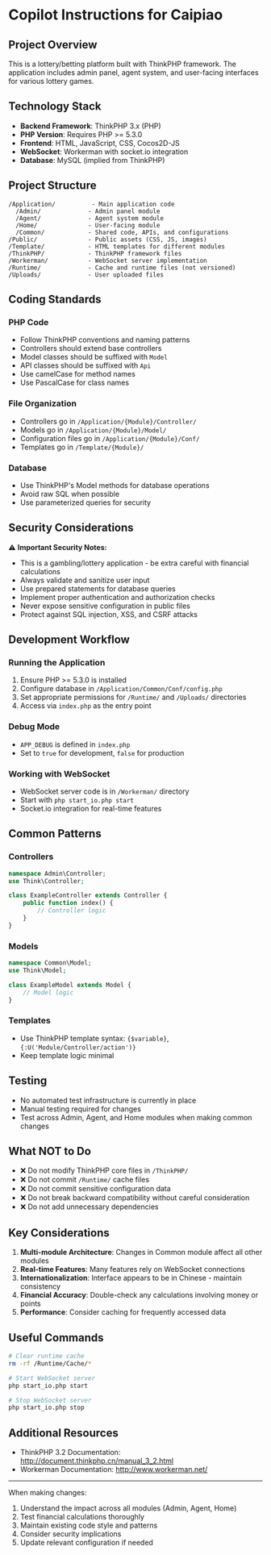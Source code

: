 # Copilot Instructions for Caipiao

## Project Overview

This is a lottery/betting platform built with ThinkPHP framework. The application includes admin panel, agent system, and user-facing interfaces for various lottery games.

## Technology Stack

- **Backend Framework**: ThinkPHP 3.x (PHP)
- **PHP Version**: Requires PHP >= 5.3.0
- **Frontend**: HTML, JavaScript, CSS, Cocos2D-JS
- **WebSocket**: Workerman with socket.io integration
- **Database**: MySQL (implied from ThinkPHP)

## Project Structure

```
/Application/          - Main application code
  /Admin/             - Admin panel module
  /Agent/             - Agent system module
  /Home/              - User-facing module
  /Common/            - Shared code, APIs, and configurations
/Public/              - Public assets (CSS, JS, images)
/Template/            - HTML templates for different modules
/ThinkPHP/            - ThinkPHP framework files
/Workerman/           - WebSocket server implementation
/Runtime/             - Cache and runtime files (not versioned)
/Uploads/             - User uploaded files
```

## Coding Standards

### PHP Code
- Follow ThinkPHP conventions and naming patterns
- Controllers should extend base controllers
- Model classes should be suffixed with `Model`
- API classes should be suffixed with `Api`
- Use camelCase for method names
- Use PascalCase for class names

### File Organization
- Controllers go in `/Application/{Module}/Controller/`
- Models go in `/Application/{Module}/Model/`
- Configuration files go in `/Application/{Module}/Conf/`
- Templates go in `/Template/{Module}/`

### Database
- Use ThinkPHP's Model methods for database operations
- Avoid raw SQL when possible
- Use parameterized queries for security

## Security Considerations

⚠️ **Important Security Notes:**
- This is a gambling/lottery application - be extra careful with financial calculations
- Always validate and sanitize user input
- Use prepared statements for database queries
- Implement proper authentication and authorization checks
- Never expose sensitive configuration in public files
- Protect against SQL injection, XSS, and CSRF attacks

## Development Workflow

### Running the Application
1. Ensure PHP >= 5.3.0 is installed
2. Configure database in `/Application/Common/Conf/config.php`
3. Set appropriate permissions for `/Runtime/` and `/Uploads/` directories
4. Access via `index.php` as the entry point

### Debug Mode
- `APP_DEBUG` is defined in `index.php`
- Set to `true` for development, `false` for production

### Working with WebSocket
- WebSocket server code is in `/Workerman/` directory
- Start with `php start_io.php start`
- Socket.io integration for real-time features

## Common Patterns

### Controllers
```php
namespace Admin\Controller;
use Think\Controller;

class ExampleController extends Controller {
    public function index() {
        // Controller logic
    }
}
```

### Models
```php
namespace Common\Model;
use Think\Model;

class ExampleModel extends Model {
    // Model logic
}
```

### Templates
- Use ThinkPHP template syntax: `{$variable}`, `{:U('Module/Controller/action')}`
- Keep template logic minimal

## Testing
- No automated test infrastructure is currently in place
- Manual testing required for changes
- Test across Admin, Agent, and Home modules when making common changes

## What NOT to Do

- ❌ Do not modify ThinkPHP core files in `/ThinkPHP/`
- ❌ Do not commit `/Runtime/` cache files
- ❌ Do not commit sensitive configuration data
- ❌ Do not break backward compatibility without careful consideration
- ❌ Do not add unnecessary dependencies

## Key Considerations

1. **Multi-module Architecture**: Changes in Common module affect all other modules
2. **Real-time Features**: Many features rely on WebSocket connections
3. **Internationalization**: Interface appears to be in Chinese - maintain consistency
4. **Financial Accuracy**: Double-check any calculations involving money or points
5. **Performance**: Consider caching for frequently accessed data

## Useful Commands

```bash
# Clear runtime cache
rm -rf /Runtime/Cache/*

# Start WebSocket server
php start_io.php start

# Stop WebSocket server
php start_io.php stop
```

## Additional Resources

- ThinkPHP 3.2 Documentation: http://document.thinkphp.cn/manual_3_2.html
- Workerman Documentation: http://www.workerman.net/

---

When making changes:
1. Understand the impact across all modules (Admin, Agent, Home)
2. Test financial calculations thoroughly
3. Maintain existing code style and patterns
4. Consider security implications
5. Update relevant configuration if needed
